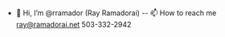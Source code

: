 - 👋 Hi, I’m @rramador (Ray Ramadorai)
-- 📫 How to reach me ray@ramadorai.net 503-332-2942

<!---
rramador/rramador is a ✨ special ✨ repository because its `README.md` (this file) appears on your GitHub profile.
You can click the Preview link to take a look at your changes.
--->
